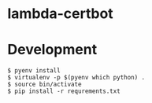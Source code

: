 # lambda-certbot


# Development

```
$ pyenv install
$ virtualenv -p $(pyenv which python) .
$ source bin/activate
$ pip install -r requrements.txt
```
